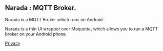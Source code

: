 ## Narada : MQTT Broker. 

Narada is a MQTT Broker which runs on Android.

Narada is a thin UI wrapper over Moquette, which allows you to run a MQTT broker on your Android
phone. 


[Privacy](privacy.md)

